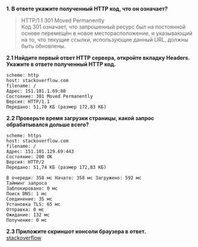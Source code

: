**1. В ответе укажите полученный HTTP код, что он означает?**  
> HTTP/1.1 301 Moved Permanently  
> Код 301 означает, что запрошенный ресурс был на постоянной основе перемещён в новое месторасположение, и указывающий на то, что текущие ссылки, использующие данный URL, должны быть обновлены.  

**2.1 Найдите первый ответ HTTP сервера, откройте вкладку Headers. Укажите в ответе полученный HTTP код.**  
```
scheme: http
host: stackoverflow.com
filename: /
Адрес: 151.101.1.69:80
Состояние: 301 Moved Permanently
Версия: HTTP/1.1
Передано: 51,70 КБ (размер 172,83 КБ)
```
**2.2 Проверьте время загрузки страницы, какой запрос обрабатывался дольше всего?**  
```
scheme: https
host: stackoverflow.com
filename: /
Адрес: 151.101.129.69:443
Состояние: 200 OK
Версия: HTTP/2
Передано: 51,74 КБ (размер 172,83 КБ)
```
```
В очереди: 358 мс Начато: 358 мс Загружено: 592 мс
Тайминг запроса
Заблокировано: 0 мс
Поиск DNS: 1 мс
Соединение: 35 мс
Установка TLS: 65 мс
Отправка: 0 мс
Ожидание: 132 мс
Получение: 0 мс
```
**2.3 Приложите скриншот консоли браузера в ответ.**  
[stackoverflow](img/stackoverflow.png)  
